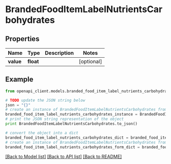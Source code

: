 # BrandedFoodItemLabelNutrientsCarbohydrates


## Properties

Name | Type | Description | Notes
------------ | ------------- | ------------- | -------------
**value** | **float** |  | [optional] 

## Example

```python
from openapi_client.models.branded_food_item_label_nutrients_carbohydrates import BrandedFoodItemLabelNutrientsCarbohydrates

# TODO update the JSON string below
json = "{}"
# create an instance of BrandedFoodItemLabelNutrientsCarbohydrates from a JSON string
branded_food_item_label_nutrients_carbohydrates_instance = BrandedFoodItemLabelNutrientsCarbohydrates.from_json(json)
# print the JSON string representation of the object
print BrandedFoodItemLabelNutrientsCarbohydrates.to_json()

# convert the object into a dict
branded_food_item_label_nutrients_carbohydrates_dict = branded_food_item_label_nutrients_carbohydrates_instance.to_dict()
# create an instance of BrandedFoodItemLabelNutrientsCarbohydrates from a dict
branded_food_item_label_nutrients_carbohydrates_form_dict = branded_food_item_label_nutrients_carbohydrates.from_dict(branded_food_item_label_nutrients_carbohydrates_dict)
```
[[Back to Model list]](../README.md#documentation-for-models) [[Back to API list]](../README.md#documentation-for-api-endpoints) [[Back to README]](../README.md)


